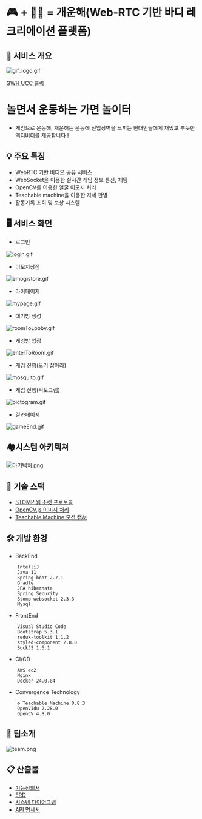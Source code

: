 # 🎮 + 🤸‍♀️ = 개운해(Web-RTC 기반 바디 레크리에이션 플랫폼)

## 🌟 서비스 개요

![gif_logo.gif](./exec/images/gif_logo.gif)

[GWH UCC 클릭](https://youtube/Wdtb7Ek3Li4)

# 놀면서 운동하는 가면 놀이터

-   게임으로 운동해, 개운해는 운동에 진입장벽을 느끼는 현대인들에게 재밌고 뿌듯한 액티비티를 제공합니다 !

## 💡 주요 특징

-   WebRTC 기반 비디오 공유 서비스
-   WebSocket을 이용한 실시간 게임 정보 통신, 채팅
-   OpenCV를 이용한 얼굴 이모지 처리
-   Teachable machine을 이용한 자세 판별
-   활동기록 조회 및 보상 시스템

## 🖥️ 서비스 화면

-   로그인

![login.gif](./exec/images/login.gif)

-   이모지상점

![emogistore.gif](./exec/images/emogistore.gif)

-   마이페이지

![mypage.gif](./exec/images/mypage.gif)

-   대기방 생성

![roomToLobby.gif](./exec/images/roomToLobby.gif)

-   게임방 입장

![enterToRoom.gif](./exec/images/enterToRoom.gif)

-   게임 진행(모기 잡아라)

![mosquito.gif](./exec/images/mosquito.gif)

-   게임 진행(픽토그램)

![pictogram.gif](./exec/images/pictogram.gif)

-   결과페이지

![gameEnd.gif](./exec/images/gameEnd.gif)

## 🏘️시스템 아키텍쳐

![아키텍처.png](./exec/images/아키텍처.png)

## 📡 기술 스택

-   [STOMP 웹 소켓 프로토콜](../readme/websocket.md)
-   [OpenCV.js 이미지 처리](../readme/opencv.md)
-   [Teachable Machine 모션 캡쳐](../readme/teachablemachine.md)

## 🛠️ 개발 환경

-   BackEnd

```
    IntelliJ
    Java 11
    Spring boot 2.7.1
    Gradle
    JPA hibernate
    Spring Security
    Stomp-websocket 2.3.3
    Mysql
```

-   FrontEnd

```
    Visual Studio Code
    Bootstrap 5.3.1
    redux-toolkit 1.1.2
    styled-component 2.8.0
    SockJS 1.6.1
```

-   CI/CD

```
    AWS ec2
    Nginx
    Docker 24.0.04
```

-   Convergence Technology

```
    ⚙ Teachable Machine 0.8.3
    OpenVIdu 2.28.0
    OpenCV 4.8.0
```

## 🤝 팀소개

![team.png](./exec/images/team.png)

## 📋 산출물

-   [기능정의서](../readme/result/기능정의서.md)
-   [ERD](../readme/result/erd.md)
-   [시스템 다이어그램](../readme/result/diagram.md)
-   [API 명세서](../readme/result/api.md)
